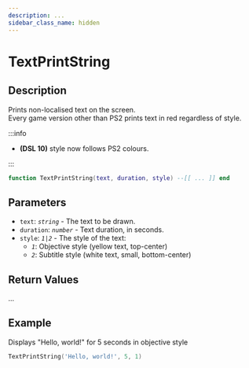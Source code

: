 ```yaml
---
description: ...
sidebar_class_name: hidden
---
```


# TextPrintString

## Description

Prints non-localised text on the screen.
<br/>Every game version other than PS2 prints text in red regardless of style.

:::info

- **(DSL 10)** style now follows PS2 colours.

:::

```lua
function TextPrintString(text, duration, style) --[[ ... ]] end
```

## Parameters

- `text`: _`string`_ - The text to be drawn.
- `duration`: _`number`_ - Text duration, in seconds.
- `style`: _`1|2`_ - The style of the text:
  - _`1`_: Objective style (yellow text, top-center)
  - _`2`_: Subtitle style (white text, small, bottom-center)

## Return Values

...

## Example

Displays "Hello, world!" for 5 seconds in objective style

```lua
TextPrintString('Hello, world!', 5, 1)
```

